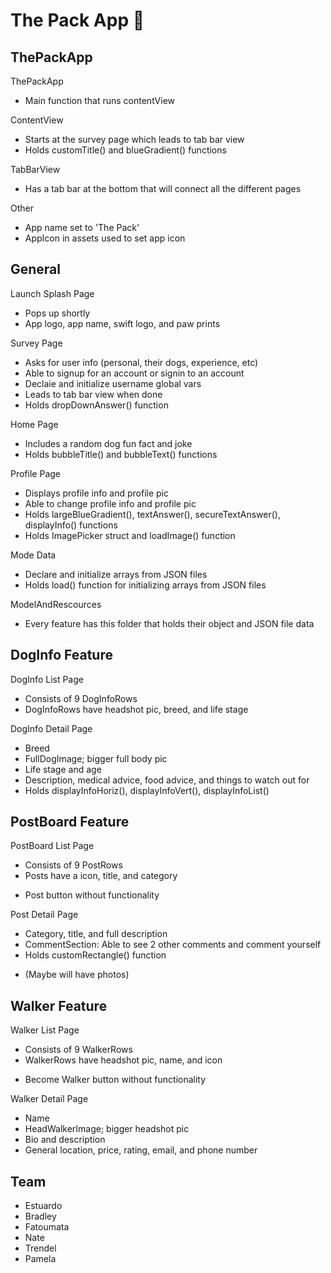 # The Pack App 🐶
## ThePackApp
ThePackApp
- Main function that runs contentView

ContentView
- Starts at the survey page which leads to tab bar view
- Holds customTitle() and blueGradient() functions

TabBarView
- Has a tab bar at the bottom that will connect all the different pages

Other
- App name set to 'The Pack'
- AppIcon in assets used to set app icon

## General
Launch Splash Page
- Pops up shortly
- App logo, app name, swift logo, and paw prints

Survey Page
- Asks for user info (personal, their dogs, experience, etc)
- Able to signup for an account or signin to an account
- Declaie and initialize username global vars
- Leads to tab bar view when done
- Holds dropDownAnswer() function
    
Home Page
- Includes a random dog fun fact and joke
- Holds bubbleTitle() and bubbleText() functions

Profile Page
- Displays profile info and profile pic
- Able to change profile info and profile pic
- Holds largeBlueGradient(), textAnswer(), secureTextAnswer(), displayInfo() functions
- Holds ImagePicker struct and loadImage() function

Mode Data
- Declare and initialize arrays from JSON files
- Holds load() function for initializing arrays from JSON files

ModelAndRescources
- Every feature has this folder that holds their object and JSON file data

## DogInfo Feature
DogInfo List Page
- Consists of 9 DogInfoRows
- DogInfoRows have headshot pic, breed, and life stage

DogInfo Detail Page
- Breed
- FullDogImage; bigger full body pic
- Life stage and age
- Description, medical advice, food advice, and things to watch out for
- Holds displayInfoHoriz(), displayInfoVert(), displayInfoList()

## PostBoard Feature
PostBoard List Page
- Consists of 9 PostRows
- Posts have a icon, title, and category
* Post button without functionality

Post Detail Page
- Category, title, and full description
- CommentSection: Able to see 2 other comments and comment yourself
- Holds customRectangle() function
* (Maybe will have photos)

## Walker Feature
Walker List Page
- Consists of 9 WalkerRows
- WalkerRows have headshot pic, name, and icon
* Become Walker button without functionality

Walker Detail Page
- Name
- HeadWalkerImage; bigger headshot pic
- Bio and description
- General location, price, rating, email, and phone number

## Team
- Estuardo
- Bradley
- Fatoumata
- Nate
- Trendel
- Pamela
